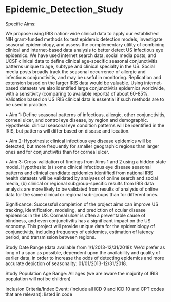 # Epidemic_Detection_Study

Specific Aims:  

We propose using IRIS nation-wide clinical data to apply our established NIH grant-funded methods to: test epidemic detection models, investigate seasonal epidemiology, and assess the complementary utility of combining clinical and internet-based data analysis to better detect US infectious eye epidemics. We have used internet search data, social media posts, and UCSF clinical data to define clinical age-specific seasonal conjunctivitis patterns unique to age, subtype and clinical specialty in the US. Social media posts broadly track the seasonal occurrence of allergic and infectious conjunctivitis, and may be useful in monitoring. Replication and extension based on the larger IRIS data would be valuable. Using internet-based datasets we also identified large conjunctivitis epidemics worldwide, with a sensitivity (comparing to available reports) of about 60-85%. Validation based on US IRIS clinical data is essential if such methods are to be used in practice.

•	Aim 1: Define seasonal patterns of infectious, allergic, other conjunctivitis, corneal ulcer, and control eye disease, by region and demographic. Hypothesis: clinical seasonal eye condition patterns will be identified in the IRIS, but patterns will differ based on disease and location. 

•	Aim 2: Hypothesis: clinical infectious eye disease epidemics will be detected, but more frequently for smaller geographic regions than larger ones and for conjunctivitis than for corneal ulcer.

•	Aim 3: Cross-validation of findings from Aims 1 and 2 using a hidden state model. Hypothesis: (a) some clinical infectious eye disease seasonal patterns and clinical candidate epidemics identified from national IRIS health datasets will be validated by analyses of online search and social media, (b) clinical or regional subgroup-specific results from IRIS data analysis are more likely to be validated from results of analysis of online data for the same clinical or regional sub-groups than for different ones.

Significance: Successful completion of the project aims can improve US tracking, identification, modeling, and prediction of ocular disease epidemics in the US. Corneal ulcer is often a preventable cause of blindness, and even conjunctivitis has a significant impact on the US economy. This project will provide unique data for the epidemiology of conjunctivitis, including frequency of epidemics, estimation of latency period, and transmission between regions.  

Study Date Range (data available from 1/1/2013-12/31/2018):  We'd prefer as long of a span as possible, dependent upon the availability and quality of earlier data, in order to increase the odds of detecting epidemics and more accurate depiction of seasonality: 01/01/2013-12/31/2018.  

Study Population Age Range:  All ages (we are aware the majority of IRIS population will not be children)

Inclusion Criteria/Index Event: (include all ICD 9 and ICD 10 and CPT codes that are relevant): listed in code 



